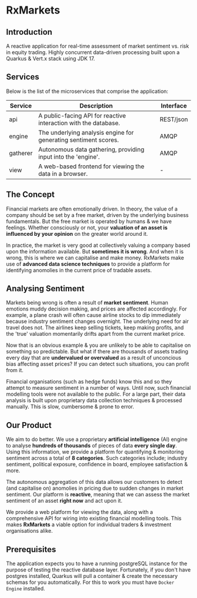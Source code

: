 # RxMarkets

## Introduction 

A reactive application for real-time assessment of market sentiment vs. risk in equity trading. Highly concurrent data-driven processing built upon a Quarkus & Vert.x stack using JDK 17. 

## Services

Below is the list of the microservices that comprise the application:

| Service 	| Description                                                     	| Interface 	|
|---------	|-----------------------------------------------------------------	|-----------	|
| api     	| A public-facing API for reactive interaction with the database.	| REST/json 	|
| engine  	| The underlying analysis engine for generating sentiment scores. 	| AMQP      	|
| gatherer 	| Autonomous data gathering, providing input into the 'engine'. 	| AMQP      	|
| view    	| A web-based frontend for viewing the data in a browser.           | - 			|

## The Concept
Financial markets are often emotionally driven. In theory, the value of a company should be set by a free market, 
driven by the underlying business fundamentals. But the free market is operated by humans & we have feelings. 
Whether consciously or not, your <strong>valuation of an asset is influenced by your opinion</strong> on the greater world around it.

In practice, the market is very good at collectively valuing a company based upon the information available. But <strong>sometimes it is wrong</strong>. And when it is wrong, this is where we can capitalise and make money. RxMarkets make use of <strong>advanced data science techniques</strong> to provide a platform for identifying anomolies in the current price of tradable assets.

## Analysing Sentiment
Markets being wrong is often a result of <strong>market sentiment</strong>. Human emotions muddy decision making, 
and prices are affected accordingly. For example, a plane crash will often cause airline stocks to dip immediately
because industry sentiment changes overnight. The underlying need for air travel does not. The airlines keep selling tickets, keep making profits, and the 'true' valuation momentarily drifts apart from the current market price. 

Now that is an obvious example & you are unlikely to be able to capitalise on something so predictable. But what if there are thousands of assets trading every day that are <strong>undervalued or overvalued</strong> as a result of unconcious bias affecting asset prices? If you can detect such situations, you can profit from it.

Financial organisations (such as hedge funds) know this and so they attempt to measure sentiment in a number of ways. Until now, such financial modelling tools were not available to the public. For a large part, their data analysis is built upon proprietary data collection techniques & processed manually. This is slow, cumbersome & prone to error.

## Our Product
We aim to do better. We use a proprietary <strong>artificial intelligence</strong> (AI) engine to analyse <strong>hundreds of thousands</strong> of pieces of data <strong>every single day</strong>. Using this information, we provide a platform for quantifying & monitoring sentiment across a total of <strong>8 categories</strong>. Such categories include; industry sentiment, political exposure, confidence in board, employee satisfaction & more.

The autonomous aggregation of this data allows our customers to detect (and capitalise on) anomolies in pricing due to sudden changes in market sentiment. Our platform is <strong>reactive</strong>, meaning that we can assess the market sentiment of an asset <strong>right now</strong> and act upon it. 

We provide a web platform for viewing the data, along with a comprehensive API for wiring into existing financial modelling tools. This makes <strong>RxMarkets</strong> a viable option for individual traders & investment organisations alike. 

## Prerequisites

The application expects you to have a running postgreSQL instance for the purpose of testing the reactive database layer. Fortunately, if you don't have postgres installed, Quarkus will pull a container & create the necessary schemas for you automatically. For this to work you must have `Docker Engine` installed.